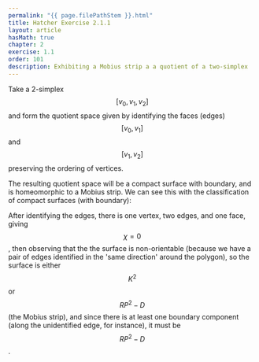 ```yaml
---
permalink: "{{ page.filePathStem }}.html"
title: Hatcher Exercise 2.1.1
layout: article
hasMath: true
chapter: 2
exercise: 1.1
order: 101
description: Exhibiting a Mobius strip a a quotient of a two-simplex
---
```


Take a 2-simplex $$[v_0, v_1, v_2]$$ and form the quotient space given by identifying the faces (edges) $$[v_0, v_1]$$ and $$[v_1, v_2]$$ preserving the ordering of vertices.



The resulting quotient space will be a compact surface with boundary, and is homeomorphic to a Mobius strip.
We can see this with the classification of compact surfaces (with boundary):

After identifying the edges, there is one vertex, two edges, and one face, giving $$\chi=0$$, then observing that the the surface is non-orientable (because we have a pair of edges identified in the 'same direction' around the polygon), so the surface is either $$K^2$$ or $$RP^2 - D$$ (the Mobius strip), and since there is at least one boundary component (along the unidentified edge, for instance), it must be $$RP^2 - D$$.
